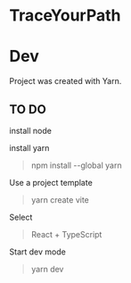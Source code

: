# TraceYourPath


# Dev

Project was created with Yarn.

## TO DO

install node

install yarn
> npm install --global yarn

Use a project template
> yarn create vite

Select 
> React + TypeScript

Start dev mode
> yarn dev
